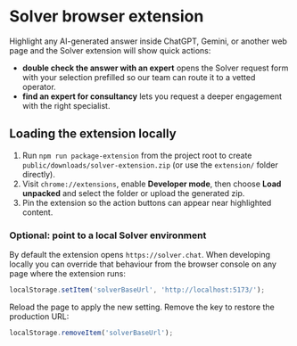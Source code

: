 # Solver browser extension

Highlight any AI-generated answer inside ChatGPT, Gemini, or another web page and the Solver extension will show quick
actions:

- **double check the answer with an expert** opens the Solver request form with your selection prefilled so our team can
  route it to a vetted operator.
- **find an expert for consultancy** lets you request a deeper engagement with the right specialist.

## Loading the extension locally

1. Run `npm run package-extension` from the project root to create `public/downloads/solver-extension.zip` (or use the
   `extension/` folder directly).
2. Visit `chrome://extensions`, enable **Developer mode**, then choose **Load unpacked** and select the folder or upload
   the generated zip.
3. Pin the extension so the action buttons can appear near highlighted content.

### Optional: point to a local Solver environment

By default the extension opens `https://solver.chat`. When developing locally you can override that behaviour from the
browser console on any page where the extension runs:

```js
localStorage.setItem('solverBaseUrl', 'http://localhost:5173/');
```

Reload the page to apply the new setting. Remove the key to restore the production URL:

```js
localStorage.removeItem('solverBaseUrl');
```

